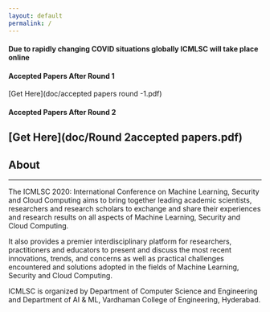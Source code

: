 ```yaml
---
layout: default
permalink: /
---
```

#### Due to rapidly changing COVID situations globally ICMLSC will take place online

#### Accepted Papers After Round 1

[Get Here](doc/accepted papers round -1.pdf)

#### Accepted Papers After Round 2

[Get Here](doc/Round 2accepted papers.pdf) 
---
## About
---
The ICMLSC 2020: International Conference on Machine Learning, Security and Cloud Computing aims to bring together leading academic scientists, researchers and research scholars to exchange and share their experiences and research results on all aspects of Machine Learning, Security and Cloud Computing.

It also provides a premier interdisciplinary platform for researchers, practitioners and educators to present and discuss the most recent innovations, trends, and concerns as well as practical challenges encountered and solutions adopted in the fields of Machine Learning, Security and Cloud Computing.

ICMLSC is organized by Department of Computer Science and Engineering and Department of AI & ML, Vardhaman College of Engineering, Hyderabad.
